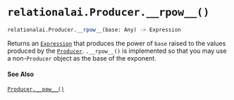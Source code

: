 # `relationalai.Producer.__rpow__()`

```python
relationalai.Producer.__rpow__(base: Any) -> Expression
```

Returns an [`Expression`](../Expression.md) that produces the power of `base` raised to the values produced by the [`Producer`](./README.md).
`.__rpow__()` is implemented so that you may use a non-`Producer` object as the base of the exponent.

#### See Also

[`Producer.__pow__()`](./pow__.md)
